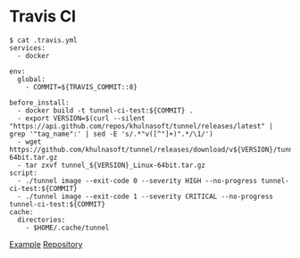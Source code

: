 # Travis CI

```
$ cat .travis.yml
services:
  - docker

env:
  global:
    - COMMIT=${TRAVIS_COMMIT::8}

before_install:
  - docker build -t tunnel-ci-test:${COMMIT} .
  - export VERSION=$(curl --silent "https://api.github.com/repos/khulnasoft/tunnel/releases/latest" | grep '"tag_name":' | sed -E 's/.*"v([^"]+)".*/\1/')
  - wget https://github.com/khulnasoft/tunnel/releases/download/v${VERSION}/tunnel_${VERSION}_Linux-64bit.tar.gz
  - tar zxvf tunnel_${VERSION}_Linux-64bit.tar.gz
script:
  - ./tunnel image --exit-code 0 --severity HIGH --no-progress tunnel-ci-test:${COMMIT}
  - ./tunnel image --exit-code 1 --severity CRITICAL --no-progress tunnel-ci-test:${COMMIT}
cache:
  directories:
    - $HOME/.cache/tunnel
```

[Example][example]
[Repository][repository]

[example]: https://travis-ci.org/aquasecurity/tunnel-ci-test
[repository]: https://github.com/aquasecurity/tunnel-ci-test
